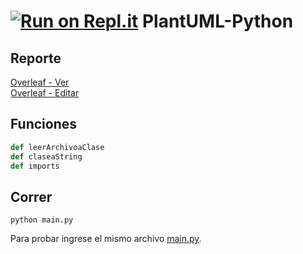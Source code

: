 [![Run on Repl.it](https://repl.it/badge/github/Uriegas/PlantUML-Python)](https://repl.it/@Uriegas/PlantUML-Python)
PlantUML-Python
==================
## Reporte
[Overleaf - Ver](https://www.overleaf.com/read/kdcsqqsrcdgj)  
[Overleaf - Editar](https://www.overleaf.com/3957742546kfrbqyczkmzt)  

## Funciones
```python
def leerArchivoaClase
def claseaString
def imports
```

## Correr
```
python main.py
```
Para probar ingrese el mismo archivo [main.py](main.py).
